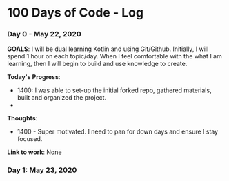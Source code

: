 # 100 Days of Code - Log 

### Day 0 - May 22, 2020

**GOALS**: I will be dual learning Kotlin and using Git/Github. Initially, I will spend 1 hour on each topic/day. When I feel comfortable with the what I am learning, then I will begin to build and use knowledge to create. 

**Today's Progress**: 
- 1400: I was able to set-up the initial forked repo, gathered materials, built and organized the project. 
-

**Thoughts**: 
- 1400 - Super motivated. I need to pan for down days and ensure I stay focused. 

**Link to work**: None

### Day 1: May 23, 2020


